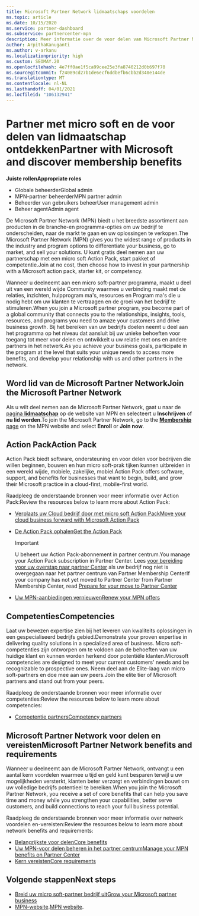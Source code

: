 ```yaml
---
title: Microsoft Partner Network lidmaatschaps voordelen
ms.topic: article
ms.date: 10/15/2020
ms.service: partner-dashboard
ms.subservice: partnercenter-mpn
description: Meer informatie over de voor delen van Microsoft Partner Network (MPN), zoals micro soft Action Pack, competenties of programma opties om naar de markt te gaan en uw oplossingen te verkopen.
author: ArpithaKanuganti
ms.author: v-arkanu
ms.localizationpriority: high
ms.custom: SEOMAY.20
ms.openlocfilehash: 4e7ff0ae1f5ca99cee25e3fa8740212d0b697f70
ms.sourcegitcommit: f24089cd27b1de6ecf6ddbefb6cbb2d340e144de
ms.translationtype: MT
ms.contentlocale: nl-NL
ms.lasthandoff: 04/01/2021
ms.locfileid: "106132941"
---
```

# <a name="partner-with-microsoft-and-discover-membership-benefits"></a><span data-ttu-id="e3edb-103">Partner met micro soft en de voor delen van lidmaatschap ontdekken</span><span class="sxs-lookup"><span data-stu-id="e3edb-103">Partner with Microsoft and discover membership benefits</span></span>

<span data-ttu-id="e3edb-104">**Juiste rollen**</span><span class="sxs-lookup"><span data-stu-id="e3edb-104">**Appropriate roles**</span></span>

- <span data-ttu-id="e3edb-105">Globale beheerder</span><span class="sxs-lookup"><span data-stu-id="e3edb-105">Global admin</span></span>
- <span data-ttu-id="e3edb-106">MPN-partner beheerder</span><span class="sxs-lookup"><span data-stu-id="e3edb-106">MPN partner admin</span></span>
- <span data-ttu-id="e3edb-107">Beheerder van gebruikers beheer</span><span class="sxs-lookup"><span data-stu-id="e3edb-107">User management admin</span></span>
- <span data-ttu-id="e3edb-108">Beheer agent</span><span class="sxs-lookup"><span data-stu-id="e3edb-108">Admin agent</span></span>

<span data-ttu-id="e3edb-109">De Microsoft Partner Network (MPN) biedt u het breedste assortiment aan producten in de branche-en programma-opties om uw bedrijf te onderscheiden, naar de markt te gaan en uw oplossingen te verkopen.</span><span class="sxs-lookup"><span data-stu-id="e3edb-109">The Microsoft Partner Network (MPN) gives you the widest range of products in the industry and program options to differentiate your business, go to market, and sell your solutions.</span></span> <span data-ttu-id="e3edb-110">U kunt gratis deel nemen aan uw partnerschap met een micro soft Action Pack, start pakket of competentie.</span><span class="sxs-lookup"><span data-stu-id="e3edb-110">Join at no cost, then choose how to invest in your partnership with a Microsoft action pack, starter kit, or competency.</span></span>

<span data-ttu-id="e3edb-111">Wanneer u deelneemt aan een micro soft-partner programma, maakt u deel uit van een wereld wijde Community waarmee u verbinding maakt met de relaties, inzichten, hulpprogram ma's, resources en Program ma's die u nodig hebt om uw klanten te vertraagen en de groei van het bedrijf te stimuleren.</span><span class="sxs-lookup"><span data-stu-id="e3edb-111">When you join a Microsoft partner program, you become part of a global community that connects you to the relationships, insights, tools, resources, and programs you need to amaze your customers and drive business growth.</span></span> <span data-ttu-id="e3edb-112">Bij het bereiken van uw bedrijfs doelen neemt u deel aan het programma op het niveau dat aansluit bij uw unieke behoeften voor toegang tot meer voor delen en ontwikkelt u uw relatie met ons en andere partners in het netwerk.</span><span class="sxs-lookup"><span data-stu-id="e3edb-112">As you achieve your business goals, participate in the program at the level that suits your unique needs to access more benefits, and develop your relationship with us and other partners in the network.</span></span> 

## <a name="join-the-microsoft-partner-network"></a><span data-ttu-id="e3edb-113">Word lid van de Microsoft Partner Network</span><span class="sxs-lookup"><span data-stu-id="e3edb-113">Join the Microsoft Partner Network</span></span>

<span data-ttu-id="e3edb-114">Als u wilt deel nemen aan de Microsoft Partner Network, gaat u naar de [pagina **lidmaatschap**](https://partner.microsoft.com/membership) op de website van MPN en selecteert u **Inschrijven** of **nu lid worden**.</span><span class="sxs-lookup"><span data-stu-id="e3edb-114">To join the Microsoft Partner Network, go to the [**Membership** page](https://partner.microsoft.com/membership) on the MPN website and select **Enroll** or **Join now**.</span></span>

## <a name="action-pack"></a><span data-ttu-id="e3edb-115">Action Pack</span><span class="sxs-lookup"><span data-stu-id="e3edb-115">Action Pack</span></span>

<span data-ttu-id="e3edb-116">Action Pack biedt software, ondersteuning en voor delen voor bedrijven die willen beginnen, bouwen en hun micro soft-prak tijken kunnen uitbreiden in een wereld wijde, mobiele, zakelijke, mobiel.</span><span class="sxs-lookup"><span data-stu-id="e3edb-116">Action Pack offers software, support, and benefits for businesses that want to begin, build, and grow their Microsoft practice in a cloud-first, mobile-first world.</span></span>

<span data-ttu-id="e3edb-117">Raadpleeg de onderstaande bronnen voor meer informatie over Action Pack:</span><span class="sxs-lookup"><span data-stu-id="e3edb-117">Review the resources below to learn more about Action Pack:</span></span>

- [<span data-ttu-id="e3edb-118">Verplaats uw Cloud bedrijf door met micro soft Action Pack</span><span class="sxs-lookup"><span data-stu-id="e3edb-118">Move your cloud business forward with Microsoft Action Pack</span></span>](https://partner.microsoft.com/membership/action-pack)

- [<span data-ttu-id="e3edb-119">De Action Pack ophalen</span><span class="sxs-lookup"><span data-stu-id="e3edb-119">Get the Action Pack</span></span>](mpn-get-action-pack.md)
  
    >[!IMPORTANT]
    ><span data-ttu-id="e3edb-120">U beheert uw Action Pack-abonnement in partner centrum.</span><span class="sxs-lookup"><span data-stu-id="e3edb-120">You manage your Action Pack subscription in Partner Center.</span></span> <span data-ttu-id="e3edb-121">Lees [voor bereiding voor uw overstap naar partner Center](prepare-pmc-pc-migration.md) als uw bedrijf nog niet is overgegaan naar het partner centrum van Partner Membership Center</span><span class="sxs-lookup"><span data-stu-id="e3edb-121">If your company has not yet moved to Partner Center from Partner Membership Center, read [Prepare for your move to Partner Center](prepare-pmc-pc-migration.md)</span></span>  

- [<span data-ttu-id="e3edb-122">Uw MPN-aanbiedingen vernieuwen</span><span class="sxs-lookup"><span data-stu-id="e3edb-122">Renew your MPN offers</span></span>](renew-mpn-offers.md)

## <a name="competencies"></a><span data-ttu-id="e3edb-123">Competenties</span><span class="sxs-lookup"><span data-stu-id="e3edb-123">Competencies</span></span>

<span data-ttu-id="e3edb-124">Laat uw bewezen expertise zien bij het leveren van kwaliteits oplossingen in een gespecialiseerd bedrijfs gebied.</span><span class="sxs-lookup"><span data-stu-id="e3edb-124">Demonstrate your proven expertise in delivering quality solutions in a specialized area of business.</span></span> <span data-ttu-id="e3edb-125">Micro soft-competenties zijn ontworpen om te voldoen aan de behoeften van uw huidige klant en kunnen worden herkend door potentiële klanten.</span><span class="sxs-lookup"><span data-stu-id="e3edb-125">Microsoft competencies are designed to meet your current customers' needs and be recognizable to prospective ones.</span></span> <span data-ttu-id="e3edb-126">Neem deel aan de Elite-laag van micro soft-partners en doe mee aan uw peers.</span><span class="sxs-lookup"><span data-stu-id="e3edb-126">Join the elite tier of Microsoft partners and stand out from your peers.</span></span>

<span data-ttu-id="e3edb-127">Raadpleeg de onderstaande bronnen voor meer informatie over competenties:</span><span class="sxs-lookup"><span data-stu-id="e3edb-127">Review the resources below to learn more about competencies:</span></span>

- [<span data-ttu-id="e3edb-128">Competentie partners</span><span class="sxs-lookup"><span data-stu-id="e3edb-128">Competency partners</span></span>](https://partner.microsoft.com/membership/competencies)

## <a name="microsoft-partner-network-benefits-and-requirements"></a><span data-ttu-id="e3edb-129">Microsoft Partner Network voor delen en vereisten</span><span class="sxs-lookup"><span data-stu-id="e3edb-129">Microsoft Partner Network benefits and requirements</span></span>

<span data-ttu-id="e3edb-130">Wanneer u deelneemt aan de Microsoft Partner Network, ontvangt u een aantal kern voordelen waarmee u tijd en geld kunt besparen terwijl u uw mogelijkheden versterkt, klanten beter verzorgt en verbindingen bouwt om uw volledige bedrijfs potentieel te bereiken.</span><span class="sxs-lookup"><span data-stu-id="e3edb-130">When you join the Microsoft Partner Network, you receive a set of core benefits that can help you save time and money while you strengthen your capabilities, better serve customers, and build connections to reach your full business potential.</span></span> 

<span data-ttu-id="e3edb-131">Raadpleeg de onderstaande bronnen voor meer informatie over netwerk voordelen en-vereisten:</span><span class="sxs-lookup"><span data-stu-id="e3edb-131">Review the resources below to learn more about network benefits and requirements:</span></span>

- [<span data-ttu-id="e3edb-132">Belangrijkste voor delen</span><span class="sxs-lookup"><span data-stu-id="e3edb-132">Core benefits</span></span>](https://partner.microsoft.com/membership/core-benefits#simple-tab-content-1)
- [<span data-ttu-id="e3edb-133">Uw MPN-voor delen beheren in het partner centrum</span><span class="sxs-lookup"><span data-stu-id="e3edb-133">Manage your MPN benefits on Partner Center</span></span>](manage-your-partner-network-benefits.md)
- [<span data-ttu-id="e3edb-134">Kern vereisten</span><span class="sxs-lookup"><span data-stu-id="e3edb-134">Core requirements</span></span>](https://partner.microsoft.com/membership/core-benefits#simple-tab-content-2)

## <a name="next-steps"></a><span data-ttu-id="e3edb-135">Volgende stappen</span><span class="sxs-lookup"><span data-stu-id="e3edb-135">Next steps</span></span>

- [<span data-ttu-id="e3edb-136">Breid uw micro soft-partner bedrijf uit</span><span class="sxs-lookup"><span data-stu-id="e3edb-136">Grow your Microsoft partner business</span></span>](grow-your-business.md)
- <span data-ttu-id="e3edb-137">[MPN-website](https://partner.microsoft.com/commercial).</span><span class="sxs-lookup"><span data-stu-id="e3edb-137">[MPN website](https://partner.microsoft.com/commercial).</span></span>
